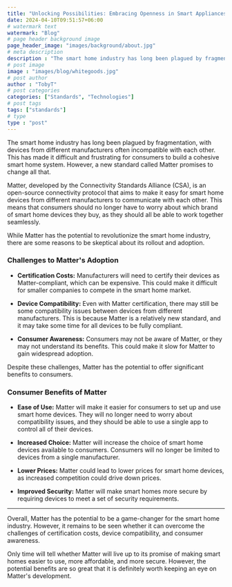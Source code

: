 ```yaml
---
title: "Unlocking Possibilities: Embracing Openness in Smart Appliances"
date: 2024-04-10T09:51:57+06:00
# watermark text
watermark: "Blog"
# page header background image
page_header_image: "images/background/about.jpg"
# meta description
description : "The smart home industry has long been plagued by fragmentation, with devices from different manufacturers often incompatible with each other. This has made it difficult and frustrating for consumers to build a cohesive smart home system.."
# post image
image : "images/blog/whitegoods.jpg"
# post author
author : "TobyT"
# post categories
categories: ["Standards", "Technologies"]
# post tags
tags: ["standards"]
# type
type : "post"
---
```

The smart home industry has long been plagued by fragmentation, with devices from different manufacturers often incompatible with each other. This has made it difficult and frustrating for consumers to build a cohesive smart home system. However, a new standard called Matter promises to change all that.

Matter, developed by the Connectivity Standards Alliance (CSA), is an open-source connectivity protocol that aims to make it easy for smart home devices from different manufacturers to communicate with each other. This means that consumers should no longer have to worry about which brand of smart home devices they buy, as they should all be able to work together seamlessly.

While Matter has the potential to revolutionize the smart home industry, there are some reasons to be skeptical about its rollout and adoption.

### Challenges to Matter's Adoption

- **Certification Costs:** Manufacturers will need to certify their devices as Matter-compliant, which can be expensive. This could make it difficult for smaller companies to compete in the smart home market.

- **Device Compatibility:** Even with Matter certification, there may still be some compatibility issues between devices from different manufacturers. This is because Matter is a relatively new standard, and it may take some time for all devices to be fully compliant.

- **Consumer Awareness:** Consumers may not be aware of Matter, or they may not understand its benefits. This could make it slow for Matter to gain widespread adoption.

Despite these challenges, Matter has the potential to offer significant benefits to consumers.

### Consumer Benefits of Matter

- **Ease of Use:** Matter will make it easier for consumers to set up and use smart home devices. They will no longer need to worry about compatibility issues, and they should be able to use a single app to control all of their devices.

- **Increased Choice:** Matter will increase the choice of smart home devices available to consumers. Consumers will no longer be limited to devices from a single manufacturer.

- **Lower Prices:** Matter could lead to lower prices for smart home devices, as increased competition could drive down prices.

- **Improved Security:** Matter will make smart homes more secure by requiring devices to meet a set of security requirements.
------
Overall, Matter has the potential to be a game-changer for the smart home industry. However, it remains to be seen whether it can overcome the challenges of certification costs, device compatibility, and consumer awareness.

Only time will tell whether Matter will live up to its promise of making smart homes easier to use, more affordable, and more secure. However, the potential benefits are so great that it is definitely worth keeping an eye on Matter's development.